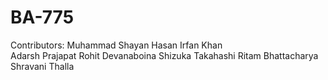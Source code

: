 # BA-775
Contributors:
Muhammad Shayan Hasan Irfan Khan  
Adarsh Prajapat
Rohit Devanaboina
Shizuka Takahashi
Ritam Bhattacharya
Shravani Thalla
